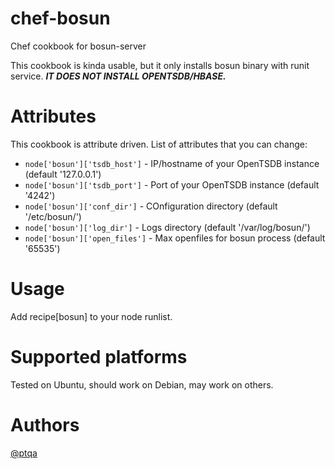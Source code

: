# chef-bosun
Chef cookbook for bosun-server

This cookbook is kinda usable, but it only installs bosun binary with runit service. ***IT DOES NOT INSTALL OPENTSDB/HBASE.***

# Attributes
This cookbook is attribute driven. List of attributes that you can change:

* `node['bosun']['tsdb_host']` - IP/hostname of your OpenTSDB instance (default '127.0.0.1')
* `node['bosun']['tsdb_port']` - Port of your OpenTSDB instance (default '4242')
* `node['bosun']['conf_dir']`  - COnfiguration directory (default '/etc/bosun/')
* `node['bosun']['log_dir']`   - Logs directory (default '/var/log/bosun/')
* `node['bosun']['open_files']` - Max openfiles for bosun process (default '65535')

# Usage
Add recipe[bosun] to your node runlist.

# Supported platforms

Tested on Ubuntu, should work on Debian, may work on others.

# Authors

[@ptqa](https://github.com/ptqa)
